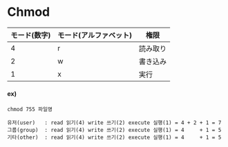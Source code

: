 Chmod
===
| モード(数字) | モード(アルファベット) | 権限 |
| ----------- | -------------------- | ---- |
|4|r|読み取り|
|2|w|書き込み|
|1|x|実行|

#### ex)
```
chmod 755 파일명

유저(user)   : read 읽기(4) write 쓰기(2) execute 실행(1) = 4 + 2 + 1 = 7
그룹(group)  : read 읽기(4) write 쓰기(2) execute 실행(1) = 4     + 1 = 5
기타(other)  : read 읽기(4) write 쓰기(2) execute 실행(1) = 4     + 1 = 5
```
